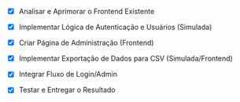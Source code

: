 - [x] Analisar e Aprimorar o Frontend Existente
- [x] Implementar Lógica de Autenticação e Usuários (Simulada)
- [x] Criar Página de Administração (Frontend)
- [x] Implementar Exportação de Dados para CSV (Simulada/Frontend)
- [x] Integrar Fluxo de Login/Admin
- [x] Testar e Entregar o Resultado

